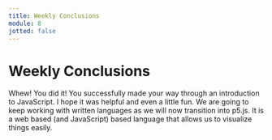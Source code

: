 ```yaml
---
title: Weekly Conclusions
module: 8
jotted: false
---
```


# Weekly Conclusions

Whew!  You did it! You successfully made your way through an introduction to JavaScript.  I hope it was helpful and even a little fun.  We are going to keep working with written languages as we will now transition into p5.js.  It is a web based (and JavaScript) based language that allows us to visualize things easily.
